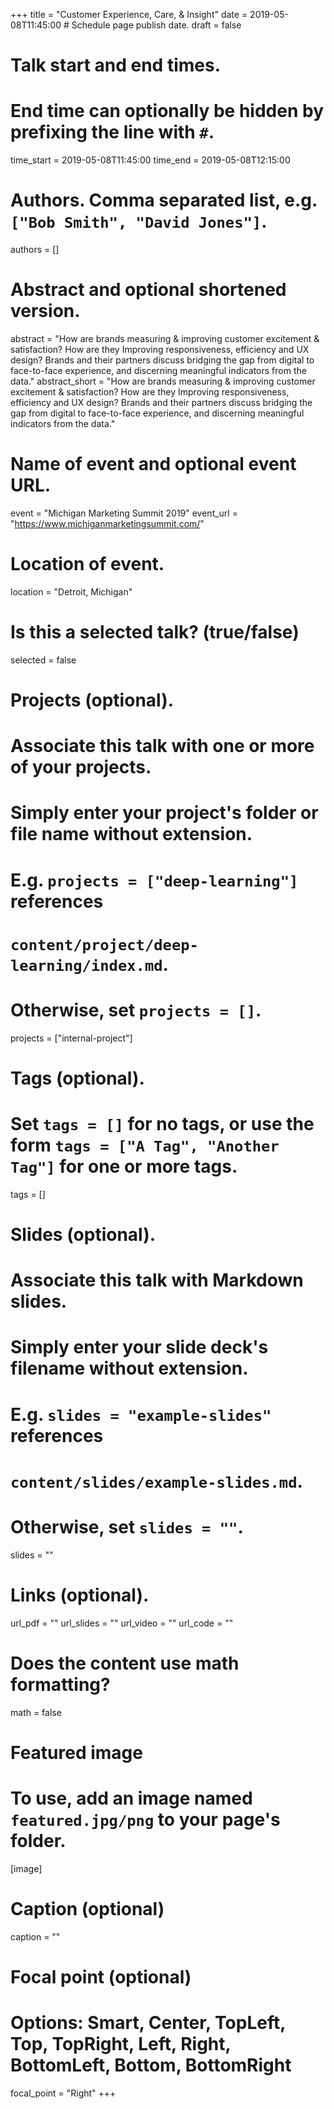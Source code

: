 +++
title = "Customer Experience, Care, & Insight"
date = 2019-05-08T11:45:00  # Schedule page publish date.
draft = false

# Talk start and end times.
#   End time can optionally be hidden by prefixing the line with `#`.
time_start = 2019-05-08T11:45:00
time_end = 2019-05-08T12:15:00

# Authors. Comma separated list, e.g. `["Bob Smith", "David Jones"]`.
authors = []

# Abstract and optional shortened version.
abstract = "How are brands measuring & improving customer excitement & satisfaction? How are they Improving responsiveness, efficiency and UX design? Brands and their partners discuss bridging the gap from digital to face-to-face experience, and discerning meaningful indicators from the data."
abstract_short = "How are brands measuring & improving customer excitement & satisfaction? How are they Improving responsiveness, efficiency and UX design? Brands and their partners discuss bridging the gap from digital to face-to-face experience, and discerning meaningful indicators from the data."

# Name of event and optional event URL.
event = "Michigan Marketing Summit 2019"
event_url = "https://www.michiganmarketingsummit.com/"

# Location of event.
location = "Detroit, Michigan"

# Is this a selected talk? (true/false)
selected = false

# Projects (optional).
#   Associate this talk with one or more of your projects.
#   Simply enter your project's folder or file name without extension.
#   E.g. `projects = ["deep-learning"]` references
#   `content/project/deep-learning/index.md`.
#   Otherwise, set `projects = []`.
projects = ["internal-project"]

# Tags (optional).
#   Set `tags = []` for no tags, or use the form `tags = ["A Tag", "Another Tag"]` for one or more tags.
tags = []

# Slides (optional).
#   Associate this talk with Markdown slides.
#   Simply enter your slide deck's filename without extension.
#   E.g. `slides = "example-slides"` references
#   `content/slides/example-slides.md`.
#   Otherwise, set `slides = ""`.
slides = ""

# Links (optional).
url_pdf = ""
url_slides = ""
url_video = ""
url_code = ""

# Does the content use math formatting?
math = false

# Featured image
# To use, add an image named `featured.jpg/png` to your page's folder.
[image]
  # Caption (optional)
  caption = ""

  # Focal point (optional)
  # Options: Smart, Center, TopLeft, Top, TopRight, Left, Right, BottomLeft, Bottom, BottomRight
  focal_point = "Right"
+++
<!--
{{% alert note %}}
Click on the **Slides** button above to view the built-in slides feature.
{{% /alert %}}

Slides can be added in a few ways:

- **Create** slides using Academic's *Slides* feature and link using `url_slides` parameter in the front matter of the talk file
- **Upload** an existing slide deck to `static/` and link using `url_slides` parameter in the front matter of the talk file
- **Embed** your slides (e.g. Google Slides) or presentation video on this page using [shortcodes](https://sourcethemes.com/academic/docs/writing-markdown-latex/).

Further talk details can easily be added to this page using *Markdown* and $\rm \LaTeX$ math code. -->
